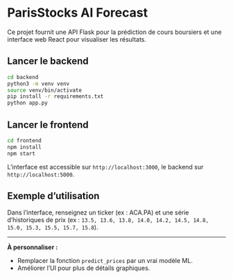 # ParisStocks AI Forecast

Ce projet fournit une API Flask pour la prédiction de cours boursiers et une interface web React pour visualiser les résultats.

## Lancer le backend

```bash
cd backend
python3 -m venv venv
source venv/bin/activate
pip install -r requirements.txt
python app.py
```

## Lancer le frontend

```bash
cd frontend
npm install
npm start
```

L’interface est accessible sur `http://localhost:3000`, le backend sur `http://localhost:5000`.

## Exemple d’utilisation

Dans l’interface, renseignez un ticker (ex : ACA.PA) et une série d’historiques de prix (ex : `13.5, 13.6, 13.8, 14.0, 14.2, 14.5, 14.8, 15.0, 15.3, 15.5, 15.7, 15.8`).

---

**À personnaliser :**
- Remplacer la fonction `predict_prices` par un vrai modèle ML.
- Améliorer l’UI pour plus de détails graphiques.